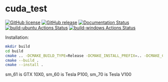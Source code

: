 # cuda_test

[![GitHub license](https://img.shields.io/github/license/guillaumetousignant/NDG_cuda.svg)](https://github.com/guillaumetousignant/NDG_cuda/blob/master/LICENSE) [![GitHub release](https://img.shields.io/github/release-pre/guillaumetousignant/NDG_cuda.svg)](https://GitHub.com/guillaumetousignant/NDG_cuda/releases/) [![Documentation Status](https://readthedocs.org/projects/another-path-tracer/badge/?version=latest)](https://ndg-cuda.readthedocs.io/en/latest/?badge=latest) [![build-ubuntu Actions Status](https://github.com/guillaumetousignant/NDG_cuda/workflows/Ubuntu/badge.svg)](https://github.com/guillaumetousignant/NDG_cuda/actions) [![build-windows Actions Status](https://github.com/guillaumetousignant/NDG_cuda/workflows/Windows/badge.svg)](https://github.com/guillaumetousignant/NDG_cuda/actions)

Installation:

```bash
mkdir build
cd build
cmake .. -DCMAKE_BUILD_TYPE=Release -DCMAKE_INSTALL_PREFIX=.. -DCMAKE_CUDA_ARCHITECTURES="60;61;70"
cmake --build .
cmake --install .
```

sm_61 is GTX 10X0, sm_60 is Tesla P100, sm_70 is Tesla V100
